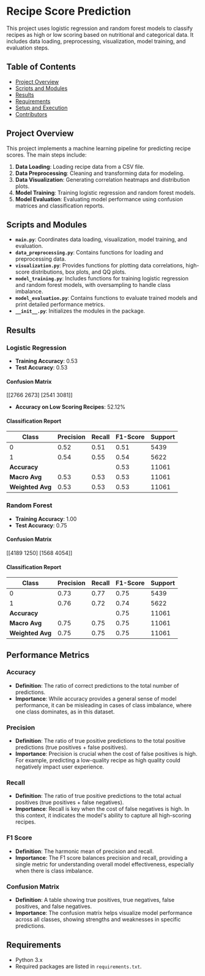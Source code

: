 # Recipe Score Prediction

This project uses logistic regression and random forest models to classify recipes as high or low scoring based on nutritional and categorical data. It includes data loading, preprocessing, visualization, model training, and evaluation steps.

## Table of Contents
- [Project Overview](#project-overview)
- [Scripts and Modules](#scripts-and-modules)
- [Results](#results)
- [Requirements](#requirements)
- [Setup and Execution](#setup-and-execution)
- [Contributors](#contributors)

## Project Overview
This project implements a machine learning pipeline for predicting recipe scores. The main steps include:
1. **Data Loading**: Loading recipe data from a CSV file.
2. **Data Preprocessing**: Cleaning and transforming data for modeling.
3. **Data Visualization**: Generating correlation heatmaps and distribution plots.
4. **Model Training**: Training logistic regression and random forest models.
5. **Model Evaluation**: Evaluating model performance using confusion matrices and classification reports.

## Scripts and Modules

- **`main.py`**: Coordinates data loading, visualization, model training, and evaluation.
- **`data_preprocessing.py`**: Contains functions for loading and preprocessing data.
- **`visualization.py`**: Provides functions for plotting data correlations, high-score distributions, box plots, and QQ plots.
- **`model_training.py`**: Includes functions for training logistic regression and random forest models, with oversampling to handle class imbalance.
- **`model_evaluation.py`**: Contains functions to evaluate trained models and print detailed performance metrics.
- **`__init__.py`**: Initializes the modules in the package.

## Results

### Logistic Regression
- **Training Accuracy**: 0.53
- **Test Accuracy**: 0.53

#### Confusion Matrix
[[2766 2673] [2541 3081]]
- **Accuracy on Low Scoring Recipes**: 52.12%

#### Classification Report
| Class | Precision | Recall | F1-Score | Support |
|-------|-----------|--------|----------|---------|
| 0     | 0.52      | 0.51   | 0.51     | 5439    |
| 1     | 0.54      | 0.55   | 0.54     | 5622    |
| **Accuracy** | | | 0.53 | 11061 |
| **Macro Avg** | 0.53 | 0.53 | 0.53 | 11061 |
| **Weighted Avg** | 0.53 | 0.53 | 0.53 | 11061 |

### Random Forest
- **Training Accuracy**: 1.00
- **Test Accuracy**: 0.75

#### Confusion Matrix
[[4189 1250] [1568 4054]]
#### Classification Report
| Class | Precision | Recall | F1-Score | Support |
|-------|-----------|--------|----------|---------|
| 0     | 0.73      | 0.77   | 0.75     | 5439    |
| 1     | 0.76      | 0.72   | 0.74     | 5622    |
| **Accuracy** | | | 0.75 | 11061 |
| **Macro Avg** | 0.75 | 0.75 | 0.75 | 11061 |
| **Weighted Avg** | 0.75 | 0.75 | 0.75 | 11061 |

## Performance Metrics

### Accuracy
- **Definition**: The ratio of correct predictions to the total number of predictions.
- **Importance**: While accuracy provides a general sense of model performance, it can be misleading in cases of class imbalance, where one class dominates, as in this dataset.

### Precision
- **Definition**: The ratio of true positive predictions to the total positive predictions (true positives + false positives).
- **Importance**: Precision is crucial when the cost of false positives is high. For example, predicting a low-quality recipe as high quality could negatively impact user experience.

### Recall
- **Definition**: The ratio of true positive predictions to the total actual positives (true positives + false negatives).
- **Importance**: Recall is key when the cost of false negatives is high. In this context, it indicates the model's ability to capture all high-scoring recipes.

### F1 Score
- **Definition**: The harmonic mean of precision and recall.
- **Importance**: The F1 score balances precision and recall, providing a single metric for understanding overall model effectiveness, especially when there is class imbalance.

### Confusion Matrix
- **Definition**: A table showing true positives, true negatives, false positives, and false negatives.
- **Importance**: The confusion matrix helps visualize model performance across all classes, showing strengths and weaknesses in specific predictions.

## Requirements
- Python 3.x
- Required packages are listed in `requirements.txt`.

